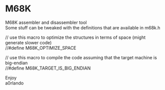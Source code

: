 # M68K

M68K assembler and disassembler tool  
Some stuff can be tweaked with the definitions that are available in m68k.h  

// use this macro to optimize the structures in terms of space (might generate slower code)  
//#define M68K_OPTIMIZE_SPACE  

// use this macro to compile the code assuming that the target machine is big-endian  
//#define M68K_TARGET_IS_BIG_ENDIAN  

Enjoy   
a0rlando  


